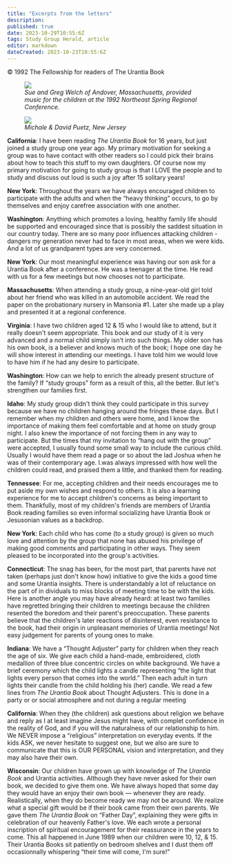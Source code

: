 ```yaml
---
title: "Excerpts from the letters"
description: 
published: true
date: 2023-10-29T10:55:6Z
tags: Study Group Herald, article
editor: markdown
dateCreated: 2023-10-23T10:55:6Z
---
```


<p class="v-card v-sheet theme--light gray lighten-3 px-2">© 1992 The Fellowship for readers of The Urantia Book</p>

<figure id="Figure_1" class="image urantiapedia">
<img src="/image/article/Study_Group_Herald/Sue_Greg.jpg">
<figcaption><em>Sue and Greg Welch of Andover, Massachusetts, provided music for the children at the 1992 Northeast Spring Regional Conference.</em></figcaption>
</figure>

<figure id="Figure_2" class="image urantiapedia">
<img src="/image/article/Study_Group_Herald/Micahel_David.jpg">
<figcaption><em>Michale & David Puetz, New Jersey</em></figcaption>
</figure>

**California**: I have been reading _The Urantia Book_ for 16 years, but just joined a study group one year ago. My primary motivation for seeking a group was to have contact with other readers so I could pick their brains about how to teach this stuff to my own daughters. Of course now my primary motivation for going to study group is that I LOVE the people and to study and discuss out loud is such a joy after 15 solitary years!

**New York**: Throughout the years we have always encouraged children to participate with the adults and when the “heavy thinking” occurs, to go by themselves and enjoy carefree association with one another.

**Washington**: Anything which promotes a loving, healthy family life should be supported and encouraged since that is possibly the saddest situation in our country today. There are so many poor influences attacking children - dangers my generation never had to face in most areas, when we were kids. And a lot of us grandparent types are very concerned.

**New York**: Our most meaningful experience was having our son ask for a Urantia Book after a conference. He was a teenager at the time. He read with us for a few meetings but now chooses not to participate.

**Massachusetts**: When attending a study group, a nine-year-old girl told about her friend who was killed in an automobile accident. We read the paper on the probationary nursery in Mansonia \#1. Later she made up a play and presented it at a regional conference.

**Virginia**: I have two children aged 12 \& 15 who I would like to attend, but it really doesn't seem appropriate. This book and our study of it is very advanced and a normal child simply isn't into such things. My older son has his own book, is a believer and knows much of the book; I hope one day he will show interest in attending our meetings. I have told him we would love to have him if he had any desire to participate.

**Washington**: How can we help to enrich the already present structure of the family? If “study groups” form as a result of this, all the better. But let's strengthen our families first.

**Idaho**: My study group didn't think they could participate in this survey because we have no children hanging around the fringes these days. But I remember when my children and others were home, and I know the importance of making them feel comfortable and at home on study group night. I also knew the importance of not forcing them in any way to participate. But the times that my invitation to “hang out with the group” were accepted, I usually found some small way to include the curious child. Usually I would have them read a page or so about the lad Joshua when he was of their contemporary age. I.was always impressed with how well the children could read, and praised them a little, and thanked them for reading.

**Tennessee**: For me, accepting children and their needs encourages me to put aside my own wishes and respond to others. It is also a learning experience for me to accept children's concerns as being important to them. Thankfully, most of my children's friends are members of Urantia Book reading families so even informal socializing have Urantia Book or Jesusonian values as a backdrop.

**New York**: Each child who has come (to a study group) is given so much love and attention by the group that none has abused his privilege of making good comments and participating in other ways. They seem pleased to be incorporated into the group's activities.

**Connecticut**: The snag has been, for the most part, that parents have not taken (perhaps just don't know how) initiative to give the kids a good time and some Urantia insights. There is understandably a lot of reluctance on the part of in dividuals to miss blocks of meeting time to be with the kids. Here is another angle you may have already heard: at least two families have regretted bringing their children to meetings because the children resented the boredom and their parent's preoccupation. These parents believe that the children's later reactions of disinterest, even resistance to the book, had their origin in unpleasant memories of Urantia meetings! Not easy judgement for parents of young ones to make. 

**Indiana**: We have a “Thought Adjuster” party for children when they reach the age of six. We give each child a hand-made, embroidered, cloth medallion of three blue concentric circles on white background. We have a brief ceremony which the child lights a candle representing “the light that lights every person that comes into the world.” Then each adult in turn lights their candle from the child holding his (her) candle. We read a few lines from _The Urantia Book_ about Thought Adjusters. This is done in a party or or social atmosphere and not during a regular meeting 

**California**: When they (the children) ask questions about religion we behave and reply as I at least imagine Jesus might have, with complet confidence in the reality of God, and if you will the naturalness of our relationship to him. We NEVER impose a “religious” interpretation on everyday events. If the kids ASK, we never hesitate to suggest one, but we also are sure to communicate that this is OUR PERSONAL vision and interpretation, and they may also have their own.

**Wisconsin**: Our children have grown up with knowledge of _The Urantia Book_ and Urantia activities. Although they have never asked for their own book, we decided to give them one. We have always hoped that some day they would have an enjoy their own book — whenever they are ready. Realistically, when they do become ready we may not be around. We realize what a special gift would be if their book came from their own parents. We gave them _The Urantia Book_ on “Father Day”, explaining they were gifts in celebration of our heavenly Father's love. We each wrote a personal inscription of spiritual encouragement for their reassurance in the years to come. This all happened in June 1989 when our children were 10, 12, \& 15. Their Urantia Books sit patiently on bedroom shelves and I dust them off occasionnally whispering “their time will come, I'm sure!”